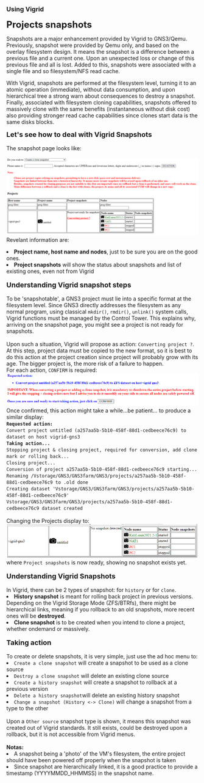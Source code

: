 ### Using Vigrid ###

<FONT SIZE=+2><B>Projects snapshots</B></FONT><BR>

Snapshots are a major enhancement provided by Vigrid to GNS3/Qemu.<BR>
Previously, snapshot were provided by Qemu only, and based on the overlay filesystem design. It means the snapshot is a difference between a previous file and a current one. Upon an unexpected loss or change of this previous file and all is lost. Added to this, snapshots were associated with a single file and so filesystem/NFS read cache.<BR>

With Vigrid, snapshots are performed at the filesystem level, turning it to an atomic operation (immediate), without data consumption, and upon hierarchical tree a strong warn about consequences to destroy a snapshot.<BR>
Finally, associated with filesystem cloning capabilities, snapshots offered to massively clone with the same benefits (instantaneous without disk cost) also providing stronger read cache capabilities since clones start data is the same disks blocks.<BR>

<FONT SIZE=+1><B>Let's see how to deal with Vigrid Snapshots</B></FONT><BR>
<BR>
The snapshot page looks like:<BR>
<BR>
<IMG SRC="/docs/images/vigrid-control_tower_snapshot_page.png"><BR>
Revelant information are:
<LI><B>Project name, host name and nodes</B>, just to be sure you are on the good ones.</LI>
<LI><B>Project snapshots</B> will show the status about snapshots and list of existing ones, even not from Vigrid</LI>
<BR>
<FONT SIZE=+1><B>Understanding Vigrid snapshot steps</B></FONT><BR>
<BR>
To be 'snapshotable', a GNS3 project must lie into a specific format at the filesystem level. Since GNS3 directly addresses the filesystem as any normal program, using classical <code>mkdir()</code>, <code>rmdir()</code>, <code>unlink()</code> system calls, Vigrid functions must be managed by the Control Tower. This explains why, arriving on the snapshot page, you might see a project is not ready for snapshots.<BR>
<BR>
Upon such a situation, Vigrid will propose as action: <code>Converting project ?</code>. At this step, project data must be copied to the new format, so it is best to do this action at the project creation since project will probably grow with its age. The bigger project is, the more risk of a failure to happen.<BR>
For each action, <code>CONFIRM</code> is required:<BR>
<IMG SRC="/docs/images/vigrid-control_tower_snapshot_convert.png"><BR>
Once confirmed, this action might take a while...be patient... to produce a similar display:<BR>
<code><B>Requested action:</B></code><BR>
<code>Convert project untitled (a257aa5b-5b10-458f-88d1-cedbeece76c9) to dataset on host vigrid-gns3</code><BR>
<code><B>Taking action...</B></code><BR>
<code>Stopping project & closing project, required for conversion, add clone mark or rolling back...</code><BR>
<code>Closing project...</code><BR>
<code>Conversion of project a257aa5b-5b10-458f-88d1-cedbeece76c9 starting...</code><BR>
<code>Renaming /Vstorage/GNS3/GNS3farm/GNS3/projects/a257aa5b-5b10-458f-88d1-cedbeece76c9 to .old done</code><BR>
<code>Creating dataset 'Vstorage/GNS3/GNS3farm/GNS3/projects/a257aa5b-5b10-458f-88d1-cedbeece76c9'</code><BR>
<code>Vstorage/GNS3/GNS3farm/GNS3/projects/a257aa5b-5b10-458f-88d1-cedbeece76c9 dataset created</code><BR>
<BR>
Changing the Projects display to:<BR>
<IMG SRC="/docs/images/vigrid-control_tower_snapshot_ready.png"><BR>
where <code>Project snapshots</code> is now ready, showing no snapshot exists yet.<BR>
<BR>
<FONT SIZE=+1><B>Understanding Vigrid Snapshots</B></FONT><BR>
<BR>
In Vigrid, there can be 2 types of snapshot: for <code>history</code> or for <code>clone</code>.<BR>
<LI><B>History snapshot</B> is meant for rolling back project in previous versions. Depending on the Vigrid Storage Mode (ZFS/BTRfs), there might be hierarchical links, meaning if you rollback to an old snapshots, more recent ones will be <B>destroyed</B>.</LI>
<LI><B>Clone snapshot</B> is to be created when you intend to clone a project, whether ondemand or massively.</LI>
<BR>
<FONT SIZE=+1><B>Taking action</B></FONT><BR>
<BR>
To create or delete snapshots, it is very simple, just use the ad hoc menu to:
<LI><code>Create a clone snapshot</code> will create a snapshot to be used as a clone source</LI>
<LI><code>Destroy a clone snapshot</code> will delete an existing clone source</LI>
<LI><code>Create a history snapshot</code> will create a snapshot to rollback at a previous version</LI>
<LI><code>Delete a history snapshot</code>will delete an existing history snapshot</LI>
<LI><code>Change a snapshot (History <-> Clone)</code> will change a snapshot from a type to the other</LI>
<BR>
Upon a <code>Other source</code> snapshot type is shown, it means this snapshot was created out of Vigrid standards. It still exists, could be destroyed upon a rollback, but it is not accessible from Vigrid menus.<BR>
<BR>
<B>Notas:</B><BR>
<LI>A snapshot being a 'photo' of the VM's filesystem, the entire project should have been powered off properly when the snapshot is taken</LI>
<LI>Since snapshot are hierarchically linked, it is a good practice to provide a timestamp (YYYYMMDD_HHMMSS) in the snapshot name.</LI>
<BR>

